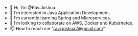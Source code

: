 - 👋 Hi, I’m @RaviJoshua
- 👀 I’m interested in Java Application Development.
- 🌱 I’m currently learning Spring and Microservices.
- 💞️ I’m looking to collaborate on AWS, Docker and Kubernetes.
- 📫 How to reach me "ravi.joshua2@gmail.com"

<!---
RaviJoshua/RaviJoshua is a ✨ special ✨ repository because its `README.md` (this file) appears on your GitHub profile.
You can click the Preview link to take a look at your changes.
--->
